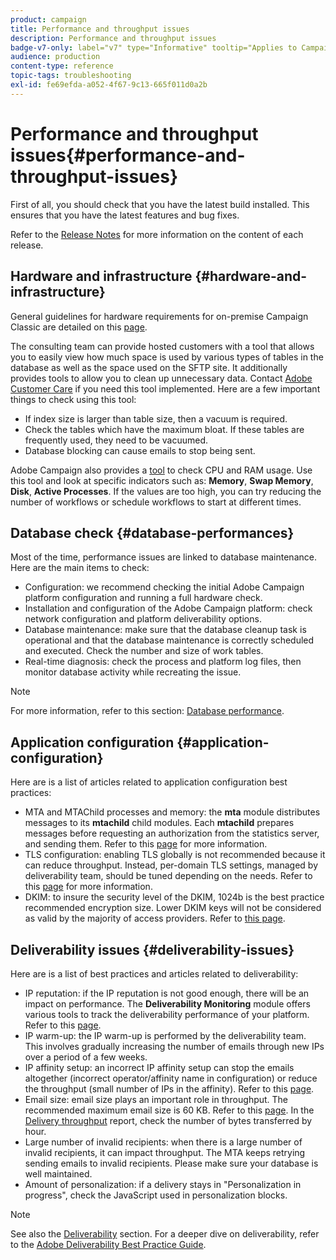 ```yaml
---
product: campaign
title: Performance and throughput issues
description: Performance and throughput issues
badge-v7-only: label="v7" type="Informative" tooltip="Applies to Campaign Classic v7 only"
audience: production
content-type: reference
topic-tags: troubleshooting
exl-id: fe69efda-a052-4f67-9c13-665f011d0a2b
---
```

# Performance and throughput issues{#performance-and-throughput-issues}



First of all, you should check that you have the latest build installed. This ensures that you have the latest features and bug fixes.

Refer to the [Release Notes](../../rn/using/latest-release.md) for more information on the content of each release.

## Hardware and infrastructure {#hardware-and-infrastructure}

General guidelines for hardware requirements for on-premise Campaign Classic are detailed on this [page](https://helpx.adobe.com/campaign/kb/hardware-sizing-guide.html).

The consulting team can provide hosted customers with a tool that allows you to easily view how much space is used by various types of tables in the database as well as the space used on the SFTP site. It additionally provides tools to allow you to clean up unnecessary data. Contact [Adobe Customer Care](https://helpx.adobe.com/enterprise/admin-guide.html/enterprise/using/support-for-experience-cloud.ug.html) if you need this tool implemented. Here are a few important things to check using this tool:

* If index size is larger than table size, then a vacuum is required.
* Check the tables which have the maximum bloat. If these tables are frequently used, they need to be vacuumed. 
* Database blocking can cause emails to stop being sent.

Adobe Campaign also provides a [tool](../../production/using/monitoring-processes.md#manual-monitoring) to check CPU and RAM usage. Use this tool and look at specific indicators such as: **Memory**, **Swap Memory**, **Disk**, **Active Processes**. If the values are too high, you can try reducing the number of workflows or schedule workflows to start at different times.

## Database check {#database-performances}

Most of the time, performance issues are linked to database maintenance. Here are the main items to check:

* Configuration: we recommend checking the initial Adobe Campaign platform configuration and running a full hardware check. 
* Installation and configuration of the Adobe Campaign platform: check network configuration and platform deliverability options.
* Database maintenance: make sure that the database cleanup task is operational and that the database maintenance is correctly scheduled and executed. Check the number and size of work tables. 
* Real-time diagnosis: check the process and platform log files, then monitor database activity while recreating the issue.

>[!NOTE]
>
>For more information, refer to this section: [Database performance](../../production/using/database-performances.md).

## Application configuration {#application-configuration}

Here are is a list of articles related to application configuration best practices:

* MTA and MTAChild processes and memory: the **mta** module distributes messages to its **mtachild** child modules. Each **mtachild** prepares messages before requesting an authorization from the statistics server, and sending them. Refer to this [page](../../installation/using/email-deliverability.md) for more information.
* TLS configuration: enabling TLS globally is not recommended because it can reduce throughput. Instead, per-domain TLS settings, managed by deliverability team, should be tuned depending on the needs. Refer to this [page](../../installation/using/email-deliverability.md#mx-configuration) for more information. 
* DKIM: to insure the security level of the DKIM, 1024b is the best practice recommended encryption size. Lower DKIM keys will not be considered as valid by the majority of access providers. Refer to [this page](https://experienceleague.adobe.com/docs/deliverability-learn/deliverability-best-practice-guide/transition-process/infrastructure.html#authentication).

## Deliverability issues {#deliverability-issues}

Here are is a list of best practices and articles related to deliverability:

* IP reputation: if the IP reputation is not good enough, there will be an impact on performance. The **Deliverability Monitoring** module offers various tools to track the deliverability performance of your platform. Refer to this [page](../../delivery/using/monitoring-deliverability.md). 
* IP warm-up: the IP warm-up is performed by the deliverability team. This involves gradually increasing the number of emails through new IPs over a period of a few weeks.
* IP affinity setup: an incorrect IP affinity setup can stop the emails altogether (incorrect operator/affinity name in configuration) or reduce the throughput (small number of IPs in the affinity). Refer to this [page](../../installation/using/email-deliverability.md#list-of-ip-addresses-to-use).
* Email size: email size plays an important role in throughput. The recommended maximum email size is 60 KB. Refer to this [page](https://helpx.adobe.com/legal/product-descriptions/campaign.html). In the [Delivery throughput](../../reporting/using/global-reports.md#delivery-throughput) report, check the number of bytes transferred by hour. 
* Large number of invalid recipients: when there is a large number of invalid recipients, it can impact throughput. The MTA keeps retrying sending emails to invalid recipients. Please make sure your database is well maintained.
* Amount of personalization: if a delivery stays in "Personalization in progress", check the JavaScript used in personalization blocks.

>[!NOTE]
>
>See also the [Deliverability](../../delivery/using/about-deliverability.md) section. For a deeper dive on deliverability, refer to the [Adobe Deliverability Best Practice Guide](https://experienceleague.adobe.com/docs/deliverability-learn/deliverability-best-practice-guide/introduction.html).
